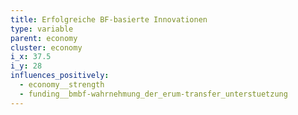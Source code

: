 ```yaml
---
title: Erfolgreiche BF-basierte Innovationen
type: variable
parent: economy
cluster: economy
i_x: 37.5
i_y: 28
influences_positively:
  - economy__strength
  - funding__bmbf-wahrnehmung_der_erum-transfer_unterstuetzung
---
```

